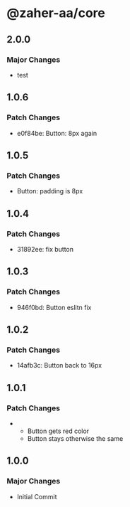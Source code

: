 # @zaher-aa/core

## 2.0.0

### Major Changes

- test

## 1.0.6

### Patch Changes

- e0f84be: Button: 8px again

## 1.0.5

### Patch Changes

- Button: padding is 8px

## 1.0.4

### Patch Changes

- 31892ee: fix button

## 1.0.3

### Patch Changes

- 946f0bd: Button eslitn fix

## 1.0.2

### Patch Changes

- 14afb3c: Button back to 16px

## 1.0.1

### Patch Changes

- - Button gets red color
  - Button stays otherwise the same

## 1.0.0

### Major Changes

- Initial Commit

